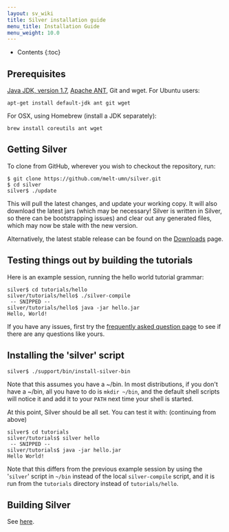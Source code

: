 ```yaml
---
layout: sv_wiki
title: Silver installation guide
menu_title: Installation Guide
menu_weight: 10.0
---
```


* Contents
{:toc}

## Prerequisites

[Java JDK, version 1.7](http://www.oracle.com/technetwork/java/javase/downloads/index.html), [Apache ANT](http://ant.apache.org/bindownload.cgi), Git and wget. For Ubuntu users:

```
apt-get install default-jdk ant git wget
```

For OSX, using Homebrew (install a JDK separately):

```
brew install coreutils ant wget
```

## Getting Silver

To clone from GitHub,
wherever you wish to checkout the repository, run:

```
$ git clone https://github.com/melt-umn/silver.git
$ cd silver
silver$ ./update
```

This will pull the latest changes, and update your working copy. It
will also download the latest jars (which may be necessary! Silver is
written in Silver, so there can be bootstrapping issues) and clear out
any generated files, which may now be stale with the new version.

Alternatively, the latest stable release can be found on the [Downloads](/downloads/) page.

## Testing things out by building the tutorials

Here is an example session, running the hello world tutorial grammar:

```
silver$ cd tutorials/hello
silver/tutorials/hello$ ./silver-compile
 -- SNIPPED --
silver/tutorials/hello$ java -jar hello.jar
Hello, World!
```

If you have any issues, first try the [frequently asked question page](/silver/faq/) to see if there are any questions like yours.

## Installing the 'silver' script

```
silver$ ./support/bin/install-silver-bin
```

Note that this assumes you have a ~/bin. In most distributions, if you
don't have a ~/bin, all you have to do is `mkdir ~/bin`, and the
default shell scripts will notice it and add it to your `PATH` next
time your shell is started. 

At this point, Silver should be all set. You can test it with: (continuing from above)

```
silver$ cd tutorials
silver/tutorials$ silver hello
 -- SNIPPED --
silver/tutorials$ java -jar hello.jar
Hello World!
```

Note that this differs from the previous example session by using the '`silver`' script
in `~/bin` instead of the local `silver-compile` script, and it is run
from the `tutorials` directory instead of `tutorials/hello`.


## Building Silver

See [here](/silver/dev/building).

